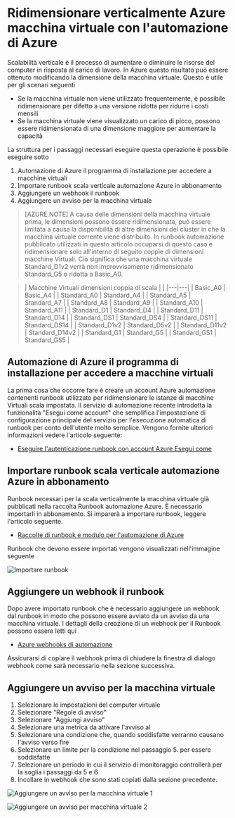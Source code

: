 <properties
    pageTitle="Ridimensionare verticalmente Azure macchina virtuale con Azure automazione | Microsoft Azure"
    description="Come ridurre verticalmente una macchina virtuale Linux in risposta a monitoraggio degli avvisi con l'automazione di Azure"
    services="virtual-machines-linux"
    documentationCenter=""
    authors="singhkays"
    manager="timlt"
    editor=""
    tags="azure-resource-manager"/>

<tags
    ms.service="virtual-machines-linux"
    ms.workload="infrastructure-services"
    ms.tgt_pltfrm="vm-linux"
    ms.devlang="na"
    ms.topic="article"
    ms.date="03/29/2016"
    ms.author="singhkay"/>

# <a name="vertically-scale-azure-virtual-machine-with-azure-automation"></a>Ridimensionare verticalmente Azure macchina virtuale con l'automazione di Azure

Scalabilità verticale è il processo di aumentare o diminuire le risorse del computer in risposta al carico di lavoro. In Azure questo risultato può essere ottenuto modificando la dimensione della macchina virtuale. Questo è utile per gli scenari seguenti

- Se la macchina virtuale non viene utilizzato frequentemente, è possibile ridimensionare per difetto a una versione ridotta per ridurre i costi mensili
- Se la macchina virtuale viene visualizzato un carico di picco, possono essere ridimensionata di una dimensione maggiore per aumentare la capacità

La struttura per i passaggi necessari eseguire questa operazione è possibile eseguire sotto

1. Automazione di Azure il programma di installazione per accedere a macchine virtuali
2. Importare runbook scala verticale automazione Azure in abbonamento
3. Aggiungere un webhook il runbook
4. Aggiungere un avviso per la macchina virtuale

> [AZURE.NOTE] A causa delle dimensioni della macchina virtuale prima, le dimensioni possono essere ridimensionata, può essere limitata a causa la disponibilità di altre dimensioni del cluster in che la macchina virtuale corrente viene distribuito. In runbook automazione pubblicato utilizzati in questo articolo occuparsi di questo caso e ridimensionare solo all'interno di seguito coppie di dimensioni macchine Virtuali. Ciò significa che una macchina virtuale Standard_D1v2 verrà non improvvisamente ridimensionato Standard_G5 o ridotta a Basic_A0.

>| Macchine Virtuali dimensioni coppia di scala |   |
|---|---|
|  Basic_A0 |  Basic_A4 |
|  Standard_A0 | Standard_A4 |
|  Standard_A5 | Standard_A7  |
|  Standard_A8 | Standard_A9  |
|  Standard_A10 |  Standard_A11 |
|  Standard_D1 |  Standard_D4 |
|  Standard_D11 | Standard_D14  |
|  Standard_DS1 |  Standard_DS4 |
|  Standard_DS11 | Standard_DS14  |
|  Standard_D1v2 |  Standard_D5v2 |
|  Standard_D11v2 |  Standard_D14v2 |
|  Standard_G1 |  Standard_G5 |
|  Standard_GS1 |  Standard_GS5 |

## <a name="setup-azure-automation-to-access-your-virtual-machines"></a>Automazione di Azure il programma di installazione per accedere a macchine virtuali

La prima cosa che occorre fare è creare un account Azure automazione contenenti runbook utilizzato per ridimensionare le istanze di macchine Virtuali scala impostata. Il servizio di automazione recente introdotta la funzionalità "Esegui come account" che semplifica l'impostazione di configurazione principale del servizio per l'esecuzione automatica di runbook per conto dell'utente molto semplice. Vengono fornite ulteriori informazioni vedere l'articolo seguente:

* [Eseguire l'autenticazione runbook con account Azure Esegui come](../automation/automation-sec-configure-azure-runas-account.md)

## <a name="import-the-azure-automation-vertical-scale-runbooks-into-your-subscription"></a>Importare runbook scala verticale automazione Azure in abbonamento

Runbook necessari per la scala verticalmente la macchina virtuale già pubblicati nella raccolta Runbook automazione Azure. È necessario importarli in abbonamento. Si imparerà a importare runbook, leggere l'articolo seguente.

* [Raccolte di runbook e modulo per l'automazione di Azure](../automation/automation-runbook-gallery.md)

Runbook che devono essere importati vengono visualizzati nell'immagine seguente

![Importare runbook](./media/virtual-machines-vertical-scaling-automation/scale-runbooks.png)

## <a name="add-a-webhook-to-your-runbook"></a>Aggiungere un webhook il runbook

Dopo avere importato runbook che è necessario aggiungere un webhook dal runbook in modo che possono essere avviato da un avviso da una macchina virtuale. I dettagli della creazione di un webhook per il Runbook possono essere letti qui

* [Azure webhooks di automazione](../automation/automation-webhooks.md)

Assicurarsi di copiare il webhook prima di chiudere la finestra di dialogo webhook come sarà necessario nella sezione successiva.

## <a name="add-an-alert-to-your-virtual-machine"></a>Aggiungere un avviso per la macchina virtuale

1. Selezionare le impostazioni del computer virtuale
2. Selezionare "Regole di avviso"
3. Selezionare "Aggiungi avviso"
4. Selezionare una metrica da attivare l'avviso al
5. Selezionare una condizione che, quando soddisfatte verranno causano l'avviso verso fire
6. Selezionare un limite per la condizione nel passaggio 5. per essere soddisfatte
7. Selezionare un periodo in cui il servizio di monitoraggio controllerà per la soglia i passaggi da 5 e 6
8. Incollare in webhook che sono stati copiati dalla sezione precedente.

![Aggiungere un avviso per la macchina virtuale 1](./media/virtual-machines-vertical-scaling-automation/add-alert-webhook-1.png)

![Aggiungere un avviso per macchina virtuale 2](./media/virtual-machines-vertical-scaling-automation/add-alert-webhook-2.png)
